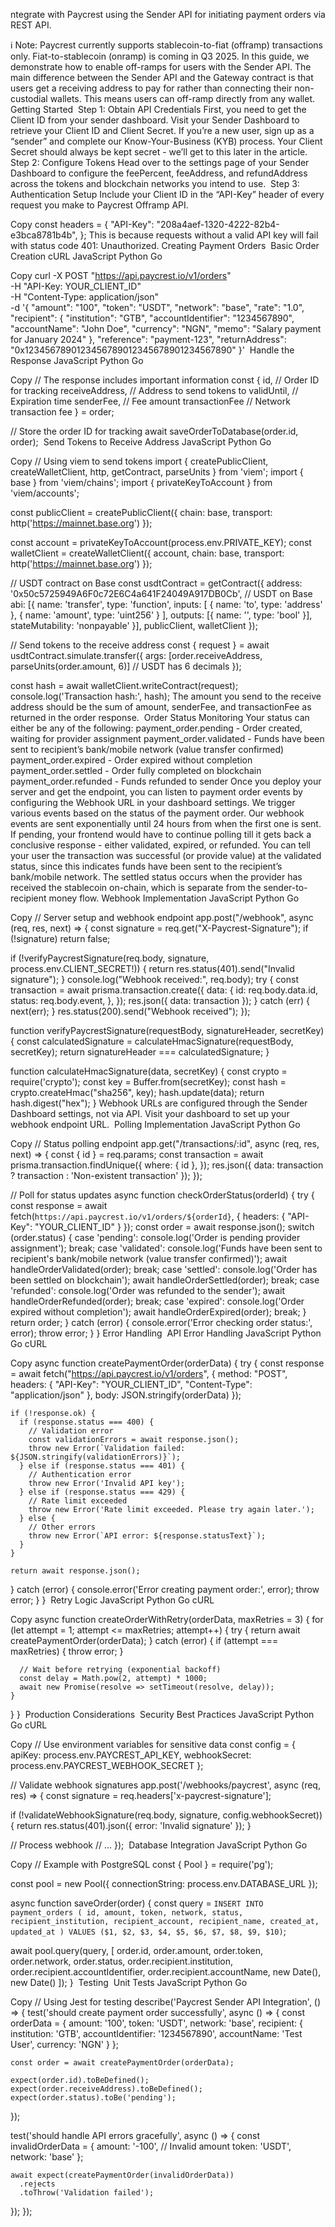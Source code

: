 ntegrate with Paycrest using the Sender API for initiating payment orders via REST API.

ℹ️ Note: Paycrest currently supports stablecoin-to-fiat (offramp) transactions only. Fiat-to-stablecoin (onramp) is coming in Q3 2025.
In this guide, we demonstrate how to enable off-ramps for users with the Sender API. The main difference between the Sender API and the Gateway contract is that users get a receiving address to pay for rather than connecting their non-custodial wallets. This means users can off-ramp directly from any wallet.
​
Getting Started
​
Step 1: Obtain API Credentials
First, you need to get the Client ID from your sender dashboard.
Visit your Sender Dashboard to retrieve your Client ID and Client Secret. If you’re a new user, sign up as a “sender” and complete our Know-Your-Business (KYB) process. Your Client Secret should always be kept secret - we’ll get to this later in the article.
​
Step 2: Configure Tokens
Head over to the settings page of your Sender Dashboard to configure the feePercent, feeAddress, and refundAddress across the tokens and blockchain networks you intend to use.
​
Step 3: Authentication Setup
Include your Client ID in the “API-Key” header of every request you make to Paycrest Offramp API.

Copy
const headers = {
  "API-Key": "208a4aef-1320-4222-82b4-e3bca8781b4b",
};
This is because requests without a valid API key will fail with status code 401: Unauthorized.
​
Creating Payment Orders
​
Basic Order Creation
cURL
JavaScript
Python
Go

Copy
curl -X POST "https://api.paycrest.io/v1/orders" \
  -H "API-Key: YOUR_CLIENT_ID" \
  -H "Content-Type: application/json" \
  -d '{
    "amount": "100",
    "token": "USDT",
    "network": "base",
    "rate": "1.0",
    "recipient": {
      "institution": "GTB",
      "accountIdentifier": "1234567890",
      "accountName": "John Doe",
      "currency": "NGN",
      "memo": "Salary payment for January 2024"
    },
    "reference": "payment-123",
    "returnAddress": "0x1234567890123456789012345678901234567890"
  }'
​
Handle the Response
JavaScript
Python
Go

Copy
// The response includes important information
const {
  id,              // Order ID for tracking
  receiveAddress,  // Address to send tokens to
  validUntil,      // Expiration time
  senderFee,       // Fee amount
  transactionFee   // Network transaction fee
} = order;

// Store the order ID for tracking
await saveOrderToDatabase(order.id, order);
​
Send Tokens to Receive Address
JavaScript
Python
Go

Copy
// Using viem to send tokens
import { createPublicClient, createWalletClient, http, getContract, parseUnits } from 'viem';
import { base } from 'viem/chains';
import { privateKeyToAccount } from 'viem/accounts';

const publicClient = createPublicClient({
  chain: base,
  transport: http('https://mainnet.base.org')
});

const account = privateKeyToAccount(process.env.PRIVATE_KEY);
const walletClient = createWalletClient({
  account,
  chain: base,
  transport: http('https://mainnet.base.org')
});

// USDT contract on Base
const usdtContract = getContract({
  address: '0x50c5725949A6F0c72E6C4a641F24049A917DB0Cb', // USDT on Base
  abi: [{
    name: 'transfer',
    type: 'function',
    inputs: [
      { name: 'to', type: 'address' },
      { name: 'amount', type: 'uint256' }
    ],
    outputs: [{ name: '', type: 'bool' }],
    stateMutability: 'nonpayable'
  }],
  publicClient,
  walletClient
});

// Send tokens to the receive address
const { request } = await usdtContract.simulate.transfer({
  args: [order.receiveAddress, parseUnits(order.amount, 6)] // USDT has 6 decimals
});

const hash = await walletClient.writeContract(request);
console.log('Transaction hash:', hash);
The amount you send to the receive address should be the sum of amount, senderFee, and transactionFee as returned in the order response.
​
Order Status Monitoring
Your status can either be any of the following:
payment_order.pending - Order created, waiting for provider assignment
payment_order.validated - Funds have been sent to recipient’s bank/mobile network (value transfer confirmed)
payment_order.expired - Order expired without completion
payment_order.settled - Order fully completed on blockchain
payment_order.refunded - Funds refunded to sender
Once you deploy your server and get the endpoint, you can listen to payment order events by configuring the Webhook URL in your dashboard settings. We trigger various events based on the status of the payment order. Our webhook events are sent exponentially until 24 hours from when the first one is sent.
If pending, your frontend would have to continue polling till it gets back a conclusive response - either validated, expired, or refunded.
You can tell your user the transaction was successful (or provide value) at the validated status, since this indicates funds have been sent to the recipient’s bank/mobile network. The settled status occurs when the provider has received the stablecoin on-chain, which is separate from the sender-to-recipient money flow.
​
Webhook Implementation
JavaScript
Python
Go

Copy
// Server setup and webhook endpoint
app.post("/webhook", async (req, res, next) => {
  const signature = req.get("X-Paycrest-Signature");
  if (!signature) return false;

  if (!verifyPaycrestSignature(req.body, signature, process.env.CLIENT_SECRET!)) {
    return res.status(401).send("Invalid signature");
  }
  console.log("Webhook received:", req.body);
  try {
    const transaction = await prisma.transaction.create({
      data: {
        id: req.body.data.id,
        status: req.body.event,
      },
    });
    res.json({ data: transaction });
  } catch (err) {
    next(err);
  }
  res.status(200).send("Webhook received");
});

function verifyPaycrestSignature(requestBody, signatureHeader, secretKey) {
  const calculatedSignature = calculateHmacSignature(requestBody, secretKey);
  return signatureHeader === calculatedSignature;
}

function calculateHmacSignature(data, secretKey) {
  const crypto = require('crypto');
  const key = Buffer.from(secretKey);
  const hash = crypto.createHmac("sha256", key);
  hash.update(data);
  return hash.digest("hex");
}
Webhook URLs are configured through the Sender Dashboard settings, not via API. Visit your dashboard to set up your webhook endpoint URL.
​
Polling Implementation
JavaScript
Python
Go

Copy
// Status polling endpoint
app.get("/transactions/:id", async (req, res, next) => {
  const { id } = req.params;
  const transaction = await prisma.transaction.findUnique({
    where: { id },
  });
  res.json({ data: transaction ? transaction : 'Non-existent transaction' });
});

// Poll for status updates
async function checkOrderStatus(orderId) {
  try {
    const response = await fetch(`https://api.paycrest.io/v1/orders/${orderId}`, {
      headers: { "API-Key": "YOUR_CLIENT_ID" }
    });
    const order = await response.json();
    switch (order.status) {
      case 'pending':
        console.log('Order is pending provider assignment');
        break;
      case 'validated':
        console.log('Funds have been sent to recipient\'s bank/mobile network (value transfer confirmed)');
        await handleOrderValidated(order);
        break;
      case 'settled':
        console.log('Order has been settled on blockchain');
        await handleOrderSettled(order);
        break;
      case 'refunded':
        console.log('Order was refunded to the sender');
        await handleOrderRefunded(order);
        break;
      case 'expired':
        console.log('Order expired without completion');
        await handleOrderExpired(order);
        break;
    }
    return order;
  } catch (error) {
    console.error('Error checking order status:', error);
    throw error;
  }
}
​
Error Handling
​
API Error Handling
JavaScript
Python
Go
cURL

Copy
async function createPaymentOrder(orderData) {
  try {
    const response = await fetch("https://api.paycrest.io/v1/orders", {
      method: "POST",
      headers: {
        "API-Key": "YOUR_CLIENT_ID",
        "Content-Type": "application/json"
      },
      body: JSON.stringify(orderData)
    });
    
    if (!response.ok) {
      if (response.status === 400) {
        // Validation error
        const validationErrors = await response.json();
        throw new Error(`Validation failed: ${JSON.stringify(validationErrors)}`);
      } else if (response.status === 401) {
        // Authentication error
        throw new Error('Invalid API key');
      } else if (response.status === 429) {
        // Rate limit exceeded
        throw new Error('Rate limit exceeded. Please try again later.');
      } else {
        // Other errors
        throw new Error(`API error: ${response.statusText}`);
      }
    }
    
    return await response.json();
  } catch (error) {
    console.error('Error creating payment order:', error);
    throw error;
  }
}
​
Retry Logic
JavaScript
Python
Go
cURL

Copy
async function createOrderWithRetry(orderData, maxRetries = 3) {
  for (let attempt = 1; attempt <= maxRetries; attempt++) {
    try {
      return await createPaymentOrder(orderData);
    } catch (error) {
      if (attempt === maxRetries) {
        throw error;
      }
      
      // Wait before retrying (exponential backoff)
      const delay = Math.pow(2, attempt) * 1000;
      await new Promise(resolve => setTimeout(resolve, delay));
    }
  }
}
​
Production Considerations
​
Security Best Practices
JavaScript
Python
Go
cURL

Copy
// Use environment variables for sensitive data
const config = {
  apiKey: process.env.PAYCREST_API_KEY,
  webhookSecret: process.env.PAYCREST_WEBHOOK_SECRET
};

// Validate webhook signatures
app.post('/webhooks/paycrest', async (req, res) => {
  const signature = req.headers['x-paycrest-signature'];
  
  if (!validateWebhookSignature(req.body, signature, config.webhookSecret)) {
    return res.status(401).json({ error: 'Invalid signature' });
  }
  
  // Process webhook
  // ...
});
​
Database Integration
JavaScript
Python
Go

Copy
// Example with PostgreSQL
const { Pool } = require('pg');

const pool = new Pool({
  connectionString: process.env.DATABASE_URL
});

async function saveOrder(order) {
  const query = `
    INSERT INTO payment_orders (
      id, amount, token, network, status, 
      recipient_institution, recipient_account, recipient_name,
      created_at, updated_at
    ) VALUES ($1, $2, $3, $4, $5, $6, $7, $8, $9, $10)
  `;
  
  await pool.query(query, [
    order.id,
    order.amount,
    order.token,
    order.network,
    order.status,
    order.recipient.institution,
    order.recipient.accountIdentifier,
    order.recipient.accountName,
    new Date(),
    new Date()
  ]);
}
​
Testing
​
Unit Tests
JavaScript
Python
Go

Copy
// Using Jest for testing
describe('Paycrest Sender API Integration', () => {
  test('should create payment order successfully', async () => {
    const orderData = {
      amount: '100',
      token: 'USDT',
      network: 'base',
      recipient: {
        institution: 'GTB',
        accountIdentifier: '1234567890',
        accountName: 'Test User',
        currency: 'NGN'
      }
    };
    
    const order = await createPaymentOrder(orderData);
    
    expect(order.id).toBeDefined();
    expect(order.receiveAddress).toBeDefined();
    expect(order.status).toBe('pending');
  });
  
  test('should handle API errors gracefully', async () => {
    const invalidOrderData = {
      amount: '-100', // Invalid amount
      token: 'USDT',
      network: 'base'
    };
    
    await expect(createPaymentOrder(invalidOrderData))
      .rejects
      .toThrow('Validation failed');
  });
});